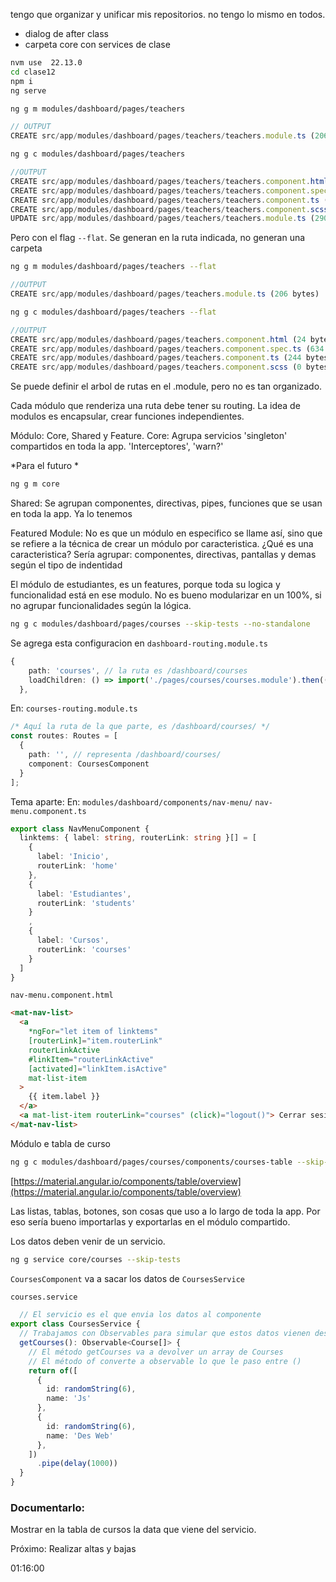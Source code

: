 tengo que organizar y unificar mis repositorios. no tengo lo mismo en todos.
- dialog de after class
- carpeta core con services de clase
```bash
nvm use  22.13.0
cd clase12
npm i
ng serve
```
 
```bash
ng g m modules/dashboard/pages/teachers
```
 
```js
// OUTPUT
CREATE src/app/modules/dashboard/pages/teachers/teachers.module.ts (206 bytes)
```
 
```bash
ng g c modules/dashboard/pages/teachers
```
 
```js
//OUTPUT
CREATE src/app/modules/dashboard/pages/teachers/teachers.component.html (24 bytes)
CREATE src/app/modules/dashboard/pages/teachers/teachers.component.spec.ts (634 bytes)
CREATE src/app/modules/dashboard/pages/teachers/teachers.component.ts (244 bytes)
CREATE src/app/modules/dashboard/pages/teachers/teachers.component.scss (0 bytes)
UPDATE src/app/modules/dashboard/pages/teachers/teachers.module.ts (290 bytes)
```
 
Pero con el flag `--flat`. Se generan en la ruta indicada, no generan una carpeta
 
```bash
ng g m modules/dashboard/pages/teachers --flat
```
 
```js
//OUTPUT
CREATE src/app/modules/dashboard/pages/teachers.module.ts (206 bytes)
```
```bash
ng g c modules/dashboard/pages/teachers --flat
```
```js
//OUTPUT
CREATE src/app/modules/dashboard/pages/teachers.component.html (24 bytes)
CREATE src/app/modules/dashboard/pages/teachers.component.spec.ts (634 bytes)
CREATE src/app/modules/dashboard/pages/teachers.component.ts (244 bytes)
CREATE src/app/modules/dashboard/pages/teachers.component.scss (0 bytes)
```
 
 
Se puede definir el arbol de rutas en el .module, pero no es tan organizado.
 
Cada módulo que renderiza una ruta debe tener su routing.
La idea de modulos es encapsular, crear funciones independientes.
 
Módulo: Core, Shared y Feature.
Core: Agrupa servicios 'singleton' compartidos en toda la app. 'Interceptores', 'warn?'
 
*Para el futuro *
 
```bash
ng g m core
```
 
Shared: Se agrupan componentes, directivas, pipes, funciones que se usan en toda la app. Ya lo tenemos
 
Featured Module: No es que un módulo en especifico se llame así, sino que se refiere a la técnica de crear un módulo por caracteristica. ¿Qué es una caracteristica? Sería agrupar: componentes, directivas, pantallas y demas según el tipo de indentidad
 
El módulo de estudiantes, es un features, porque toda su logica y funcionalidad está en ese modulo.
No es bueno modularizar en un 100%, si no agrupar funcionalidades según la lógica.

```bash
ng g c modules/dashboard/pages/courses --skip-tests --no-standalone
```

Se agrega esta configuracion en `dashboard-routing.module.ts`

```ts
{
    path: 'courses', // la ruta es /dashboard/courses
    loadChildren: () => import('./pages/courses/courses.module').then((courseMod) => courseMod.CoursesModule),
  },
```

En: `courses-routing.module.ts`
```ts
/* Aquí la ruta de la que parte, es /dashboard/courses/ */
const routes: Routes = [
  {
    path: '', // representa /dashboard/courses/
    component: CoursesComponent
  }
];
```

Tema aparte: En: `modules/dashboard/components/nav-menu/`
`nav-menu.component.ts`
```ts
export class NavMenuComponent {
  linktems: { label: string, routerLink: string }[] = [
    {
      label: 'Inicio',
      routerLink: 'home'
    },
    {
      label: 'Estudiantes',
      routerLink: 'students'
    }
    ,
    {
      label: 'Cursos',
      routerLink: 'courses'
    }
  ]
}
```

`nav-menu.component.html`

```html
<mat-nav-list>
  <a
    *ngFor="let item of linktems"
    [routerLink]="item.routerLink"
    routerLinkActive
    #linkItem="routerLinkActive"
    [activated]="linkItem.isActive"
    mat-list-item
  >
    {{ item.label }}
  </a>
  <a mat-list-item routerLink="courses" (click)="logout()"> Cerrar sesión </a>
</mat-nav-list>
```

Módulo e tabla de curso
```bash
ng g c modules/dashboard/pages/courses/components/courses-table --skip-tests --no-standalone
```

[https://material.angular.io/components/table/overview](https://material.angular.io/components/table/overview)

Las listas, tablas, botones, son cosas que uso a lo largo de toda la app. Por eso sería bueno importarlas y exportarlas en el módulo compartido.

Los datos deben venir de un servicio. 

```bash
ng g service core/courses --skip-tests
```

`CoursesComponent` va a sacar los datos de `CoursesService`

```bash
courses.service
```

```ts
  // El servicio es el que envia los datos al componente
export class CoursesService {
  // Trabajamos con Observables para simular que estos datos vienen desde una API externa/bdd. Porque cuando realmente algún dia yo consu,a una API, va a devolver un observable, y vamos a hacer uso de un servico que se llama HttpClient que devuelve observables, asique nos adelantamos a esa forma de trabajar
  getCourses(): Observable<Course[]> {
    // El método getCourses va a devolver un array de Courses
    // El método of converte a observable lo que le paso entre ()
    return of([
      {
        id: randomString(6),
        name: 'Js'
      },
      {
        id: randomString(6),
        name: 'Des Web'
      },
    ])
      .pipe(delay(1000))
  }
}
```

### Documentarlo:
Mostrar en la tabla de cursos la data que viene del servicio.


Próximo: Realizar altas y bajas



01:16:00
